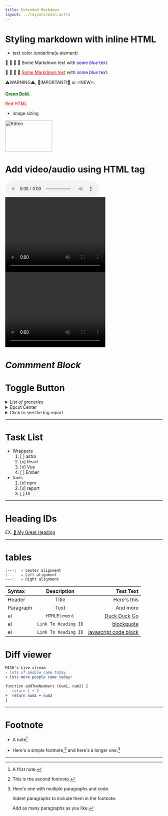 ```yaml
---
title: Extended Markdown
layout: ../layouts/main.astro
---
```


# Styling markdown with inline HTML 

- text color /underline(u element)

🚀 🍎 🧡 🍏 Some Markdown text with <span style="color:blue">some *blue* text</span>. 

🚀 🍎 🧡 🍏 <u style="color:red">Some Markdown text</u> with <span style="color:blue">some *blue* text</span>.

⚠️WARNING⚠️, 🔴IMPORTANT❗🔴 or 🔥NEW🔥.

<span style="color:green"> **Green Bold.** </span>

<font color='red'> Red HTML </font>

- image sizing

<img src="san-juan-mountains.jpg" alt="Kitten"
	title="A great mountain" width="150" height="100" />


# Add video/audio using HTML tag

<audio controls>
  <!-- <source src="horse.ogg" type="audio/ogg"> -->
  <source src="markdown_audio.mp3" type="audio/mpeg">
Your browser does not support the audio element.
</audio> 

<br>

<video width="320" height="240" controls>
  <source src="markdown_video.mp4" type="video/mp4">
  <!-- <source src="movie.ogg" type="video/ogg"> -->
Your browser does not support the video tag.
</video>

<br>

<video width="320" height="240" controls>
  <source src="https://user-images.githubusercontent.com/58986949/115314310-805b2780-a1a7-11eb-8558-648a367ea231.mp4" type="video/mp4">
</video>


# *Commment Block*

<!-- comment block -->

# Toggle Button

<details>

<summary> <em>List of groceries</em> </summary>

* Vegetables
* orange
* pineapple

</details>


<details>
  <summary>Epcot Center</summary>

  Epcot is a theme park at Walt Disney World Resort featuring exciting attractions, international pavilions, award-winning fireworks and seasonal special events.

花若盛開,蝴蝶自來.\
人若精彩,天自安排.

半畝方塘一鑒開,\
天光雲影共徘徊。\
問渠哪得清如許？\
為有源頭活水來。

手把青秧插滿田，\
低頭便見水中天；\
六根清凈方為道，\
退步原來是向前。

```js
var foo = 'bar';

function doSomething() {
  return foo;
}
```

</details>

<details>
  <summary>Click to see the log report</summary>

  Adds three new logging formats to the mod_log_config format specifications, including byte quantities received, sent, and transferred (combination of received and sent quantities). Normally included in the base Apache compile.
LogIOTrackTTFB: Enables time tracking between the initial request read time and the moment the first byte response is sent.

mod_filter: Provides context-sensitive filters to the output chain by registering any number of filter providers. mod_filter is not specific to logging, but allows for extracting specific requests based on the filter provider. Context containers include: main apache config, vhost config, within directory tags, and .htaccess files.

Employing this module allows for filtering requests containing such things as certain injection criteria and which IP address it’s from.

This module is provided by default in many of the package distributions, but may require enabling. For the purposes of logging, the FilterTrace directive posts information to the error log. Directives include:

</details>

---

# Task List

- Wrappers
    1. [ ] astro
    1. [x] React
    1. [x] Vue
    1. [ ] Ember
- tools
    1. [x] npm
    1. [x] report
    1. [ ] UI


---

# Heading IDs

EX. [🚀 My Great Heading](#my-great-heading)

 
----



# tables

```
:---:  ⇒ Center alignment
:---   ⇒ Left alignment
---:   ⇒ Right alignment

```

| Syntax      | Description | Test Text     |
| :---        |    :----:   |          ---: |
| Header      | Title       | Here's this   |
| Paragraph   | Text        | And more      |
| el | `HTMLElement` | [Duck Duck Go](https://duckduckgo.com) |
| el | `Link To Heading ID` | [blockquote](#blockquote) |
| el | `Link To Heading ID` | [javascript code block](#javascript-code-block) |


# Diff viewer

````diff
MISH's Live stream
- lots of people came today
+ lots more people came today!
````

```diff
function addTwoNumbers (num1, num2) {
-  return 1 + 2
+  return num1 + num2
}
```

---



# Footnote

- A note[^1]

[^1]: A frist note.

- Here's a simple footnote,[^2] and here's a longer one.[^bignote]

[^2]: This is the second footnote.

[^bignote]: Here's one with multiple paragraphs and code.

    Indent paragraphs to include them in the footnote.    

    Add as many paragraphs as you like.

---    

